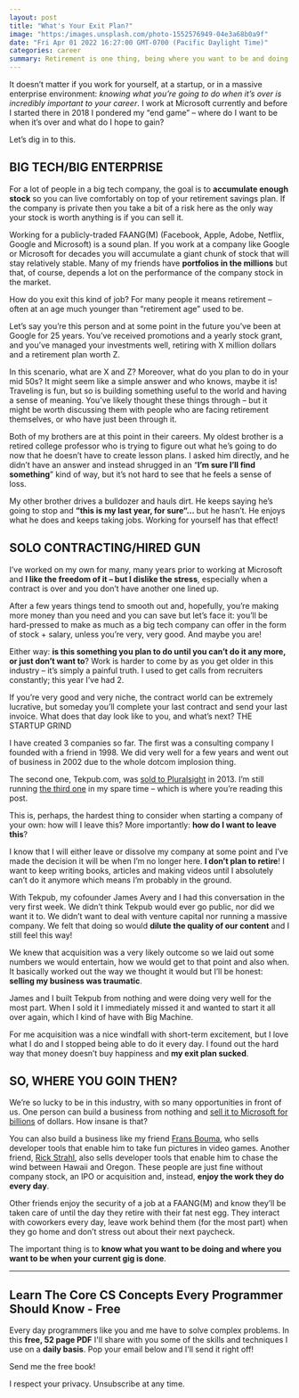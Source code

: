 ```yaml
---
layout: post
title: "What's Your Exit Plan?"
image: "https:/images.unsplash.com/photo-1552576949-04e3a68b0a9f"
date: "Fri Apr 01 2022 16:27:00 GMT-0700 (Pacific Daylight Time)"
categories: career
summary: Retirement is one thing, being where you want to be and doing what you want to do when your current job is finished in another thing entirely. What’s your exit strategy?      
---
```


It doesn’t matter if you work for yourself, at a startup, or in a massive enterprise environment: _knowing what you’re going to do when it’s over is incredibly important to your career_. I work at Microsoft currently and before I started there in 2018 I pondered my “end game” – where do I want to be when it’s over and what do I hope to gain?

Let’s dig in to this.

## BIG TECH/BIG ENTERPRISE

For a lot of people in a big tech company, the goal is to **accumulate enough stock** so you can live comfortably on top of your retirement savings plan. If the company is private then you take a bit of a risk here as the only way your stock is worth anything is if you can sell it.

Working for a publicly-traded FAANG(M) (Facebook, Apple, Adobe, Netflix, Google and Microsoft) is a sound plan. If you work at a company like Google or Microsoft for decades you will accumulate a giant chunk of stock that will stay relatively stable. Many of my friends have **portfolios in the millions** but that, of course, depends a lot on the performance of the company stock in the market.

How do you exit this kind of job? For many people it means retirement – often at an age much younger than “retirement age” used to be.

Let’s say you’re this person and at some point in the future you’ve been at Google for 25 years. You’ve received promotions and a yearly stock grant, and you’ve managed your investments well, retiring with X million dollars and a retirement plan worth Z.

In this scenario, what are X and Z? Moreover, what do you plan to do in your mid 50s? It might seem like a simple answer and who knows, maybe it is! Traveling is fun, but so is building something useful to the world and having a sense of meaning. You’ve likely thought these things through – but it might be worth discussing them with people who are facing retirement themselves, or who have just been through it.

Both of my brothers are at this point in their careers. My oldest brother is a retired college professor who is trying to figure out what he’s going to do now that he doesn’t have to create lesson plans. I asked him directly, and he didn’t have an answer and instead shrugged in an “**I’m sure I’ll find something**” kind of way, but it’s not hard to see that he feels a sense of loss.

My other brother drives a bulldozer and hauls dirt. He keeps saying he’s going to stop and **“this is my last year, for sure“…** but he hasn’t. He enjoys what he does and keeps taking jobs. Working for yourself has that effect!

## SOLO CONTRACTING/HIRED GUN

I’ve worked on my own for many, many years prior to working at Microsoft and **I like the freedom of it – but I dislike the stress**, especially when a contract is over and you don’t have another one lined up.

After a few years things tend to smooth out and, hopefully, you’re making more money than you need and you can save but let’s face it: you’ll be hard-pressed to make as much as a big tech company can offer in the form of stock + salary, unless you’re very, very good. And maybe you are!

Either way: **is this something you plan to do until you can’t do it any more, or just don’t want to**? Work is harder to come by as you get older in this industry – it’s simply a painful truth. I used to get calls from recruiters constantly; this year I’ve had 2.

If you’re very good and very niche, the contract world can be extremely lucrative, but someday you’ll complete your last contract and send your last invoice. What does that day look like to you, and what’s next? THE STARTUP GRIND

I have created 3 companies so far. The first was a consulting company I founded with a friend in 1998\. We did very well for a few years and went out of business in 2002 due to the whole dotcom implosion thing.

The second one, Tekpub.com, was [sold to Pluralsight](https://www.pluralsight.com/newsroom/press-releases/pluralsight-acquires-tekpub--third-acquisition-in-3-months-) in 2013\. I’m still running [the third one](https://bigmachine.io/) in my spare time – which is where you’re reading this post.

This is, perhaps, the hardest thing to consider when starting a company of your own: how will I leave this? More importantly: **how do I want to leave this**?

I know that I will either leave or dissolve my company at some point and I’ve made the decision it will be when I’m no longer here. **I don’t plan to retire**! I want to keep writing books, articles and making videos until I absolutely can’t do it anymore which means I’m probably in the ground.

With Tekpub, my cofounder James Avery and I had this conversation in the very first week. We didn’t think Tekpub would ever go public, nor did we want it to. We didn’t want to deal with venture capital nor running a massive company. We felt that doing so would **dilute the quality of our content** and I still feel this way!

We knew that acquisition was a very likely outcome so we laid out some numbers we would entertain, how we would get to that point and also when. It basically worked out the way we thought it would but I’ll be honest: **selling my business was traumatic**.

James and I built Tekpub from nothing and were doing very well for the most part. When I sold it I immediately missed it and wanted to start it all over again, which I kind of have with Big Machine.

For me acquisition was a nice windfall with short-term excitement, but I love what I do and I stopped being able to do it every day. I found out the hard way that money doesn’t buy happiness and **my exit plan sucked**.

## SO, WHERE YOU GOIN THEN?

We’re so lucky to be in this industry, with so many opportunities in front of us. One person can build a business from nothing and [sell it to Microsoft for billions](https://en.wikipedia.org/wiki/Mojang%5FStudios) of dollars. How insane is that?

You can also build a business like my friend [Frans Bouma](https://www.llblgen.com/), who sells developer tools that enable him to take fun pictures in video games. Another friend, [Rick Strahl](https://west-wind.com/), also sells developer tools that enable him to chase the wind between Hawaii and Oregon. These people are just fine without company stock, an IPO or acquisition and, instead, **enjoy the work they do every day**.

Other friends enjoy the security of a job at a FAANG(M) and know they’ll be taken care of until the day they retire with their fat nest egg. They interact with coworkers every day, leave work behind them (for the most part) when they go home and don’t stress out about their next paycheck.

The important thing is to **know what you want to be doing and where you want to be when your current gig is done**.

---

## Learn The Core CS Concepts Every Programmer Should Know - Free 

Every day programmers like you and me have to solve complex problems. In this **free, 52 page PDF** I'll share with you some of the skills and techniques I use on a **daily basis**. Pop your email below and I'll send it right off!

Send me the free book!

I respect your privacy. Unsubscribe at any time.
